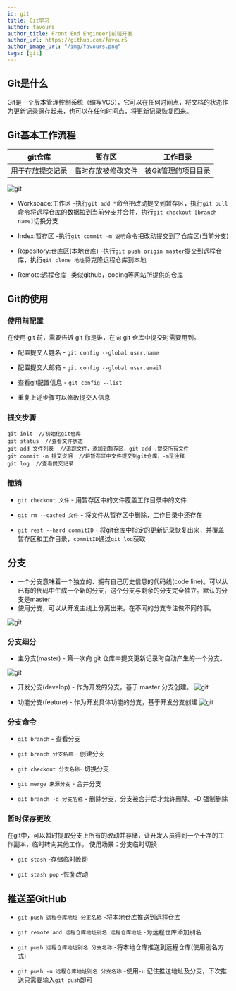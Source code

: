 ```yaml
---
id: git
title: Git学习
author: favours
author_title: Front End Engineer|前端开发
author_url: https://github.com/favour5
author_image_url: "/img/favours.png"
tags: [git]
---
```



## Git是什么

Git是一个版本管理控制系统（缩写VCS），它可以在任何时间点，将文档的状态作为更新记录保存起来，也可以在任何时间点，将更新记录恢复回来。
<!--truncate-->
## Git基本工作流程

| git仓库          | 暂存区             | 工作目录            |
| ---------------- | ------------------ | ------------------- |
| 用于存放提交记录 | 临时存放被修改文件 | 被Git管理的项目目录 |

![git](img/git06.png)

- Workspace:工作区 -执行`git add *`命令把改动提交到暂存区，执行`git pull`命令将远程仓库的数据拉到当前分支并合并，执行`git checkout [branch-name]`切换分支

- Index:暂存区 -执行`git commit -m 说明`命令把改动提交到了仓库区(当前分支)
  
- Repository:仓库区(本地仓库) -执行`git push origin master`提交到远程仓库，执行`git clone 地址`将克隆远程仓库到本地

- Remote:远程仓库 -类似github，coding等网站所提供的仓库

## Git的使用

### 使用前配置

在使用 git 前，需要告诉 git 你是谁，在向 git 仓库中提交时需要用到。

- 配置提交人姓名 - `git config --global user.name`

- 配置提交人邮箱 - `git config --global user.email`

- 查看git配置信息 - `git config --list`

- 重复上述步骤可以修改提交人信息

### 提交步骤

```
git init  //初始化git仓库
git status  //查看文件状态
git add 文件列表  //追踪文件，添加到暂存区，git add .提交所有文件
git commit -m 提交说明  //将暂存区中文件提交到git仓库，-m是注释
git log  //查看提交记录
```

### 撤销

- `git checkout 文件` - 用暂存区中的文件覆盖工作目录中的文件

- `git rm --cached 文件` - 将文件从暂存区中删除，工作目录中还存在

- `git rest --hard commitID` - 将git仓库中指定的更新记录恢复出来，并覆盖暂存区和工作目录，`commitID`通过`git log`获取

## 分支

- 一个分支意味着一个独立的、拥有自己历史信息的代码线(code line)。可以从已有的代码中生成一个新的分支，这个分支与剩余的分支完全独立。默认的分支是master
- 使用分支，可以从开发主线上分离出来，在不同的分支专注做不同的事。

![git](img/git02.png)

### 分支细分

- 主分支(master) - 第一次向 git 仓库中提交更新记录时自动产生的一个分支。

![git](img/git03.png)

- 开发分支(develop) - 作为开发的分支，基于 master 分支创建。
![git](img/git04.png)

- 功能分支(feature) - 作为开发具体功能的分支，基于开发分支创建
![git](img/git05.png)

### 分支命令

- `git branch` - 查看分支

- `git branch 分支名称` - 创建分支

- `git checkout 分支名称`- 切换分支

- `git merge 来源分支` - 合并分支

- `git branch -d 分支名称` - 删除分支，分支被合并后才允许删除。-D 强制删除

### 暂时保存更改

在git中，可以暂时提取分支上所有的改动并存储，让开发人员得到一个干净的工作副本，临时转向其他工作。
使用场景：分支临时切换

- `git stash` -存储临时改动

- `git stash pop` -恢复改动

## 推送至GitHub

- `git push 远程仓库地址 分支名称` -将本地仓库推送到远程仓库

- `git remote add 远程仓库地址别名 远程仓库地址` -为远程仓库添加别名

- `git push 远程仓库地址别名 分支名称` -将本地仓库推送到远程仓库(使用别名方式)

- `git push -u 远程仓库地址别名 分支名称` -使用`-u` 记住推送地址及分支，下次推送只需要输入`git push`即可